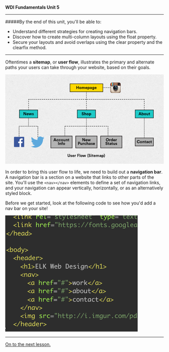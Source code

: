**WDI Fundamentals Unit 5**

---

#####By the end of this unit, you'll be able to:

* Understand different strategies for creating navigation bars.
* Discover how to create multi-column layouts using the float property.
* Secure your layouts and avoid overlaps using the clear property and the clearfix method.

---

Oftentimes a **sitemap**, or **user flow**, illustrates the primary and alternate paths your users can take through your website, based on their goals.

![](/assets/elkwebdesign/userflow.png)

In order to bring this user flow to life, we need to build out a **navigation bar**. A navigation bar is a section on a website that links to other parts of the site. You'll use the `<nav></nav>` elements to define a set of navigation links, and your navigation can appear vertically, horizontally, or as an alternatively styled block.

Before we get started, look at the following code to see how you'd add a nav bar on your site!

![](/assets/elkwebdesign/nav.png)

---

[On to the next lesson.](02_lesson.md)
